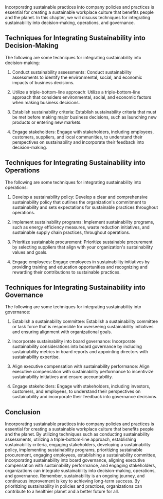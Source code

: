 
Incorporating sustainable practices into company policies and practices is essential for creating a sustainable workplace culture that benefits people and the planet. In this chapter, we will discuss techniques for integrating sustainability into decision-making, operations, and governance.

Techniques for Integrating Sustainability into Decision-Making
--------------------------------------------------------------

The following are some techniques for integrating sustainability into decision-making:

1. Conduct sustainability assessments: Conduct sustainability assessments to identify the environmental, social, and economic impacts of business decisions.

2. Utilize a triple-bottom-line approach: Utilize a triple-bottom-line approach that considers environmental, social, and economic factors when making business decisions.

3. Establish sustainability criteria: Establish sustainability criteria that must be met before making major business decisions, such as launching new products or entering new markets.

4. Engage stakeholders: Engage with stakeholders, including employees, customers, suppliers, and local communities, to understand their perspectives on sustainability and incorporate their feedback into decision-making.

Techniques for Integrating Sustainability into Operations
---------------------------------------------------------

The following are some techniques for integrating sustainability into operations:

1. Develop a sustainability policy: Develop a clear and comprehensive sustainability policy that outlines the organization's commitment to sustainability and sets expectations for sustainable practices throughout operations.

2. Implement sustainability programs: Implement sustainability programs, such as energy efficiency measures, waste reduction initiatives, and sustainable supply chain practices, throughout operations.

3. Prioritize sustainable procurement: Prioritize sustainable procurement by selecting suppliers that align with your organization's sustainability values and goals.

4. Engage employees: Engage employees in sustainability initiatives by providing training and education opportunities and recognizing and rewarding their contributions to sustainable practices.

Techniques for Integrating Sustainability into Governance
---------------------------------------------------------

The following are some techniques for integrating sustainability into governance:

1. Establish a sustainability committee: Establish a sustainability committee or task force that is responsible for overseeing sustainability initiatives and ensuring alignment with organizational goals.

2. Incorporate sustainability into board governance: Incorporate sustainability considerations into board governance by including sustainability metrics in board reports and appointing directors with sustainability expertise.

3. Align executive compensation with sustainability performance: Align executive compensation with sustainability performance to incentivize sustainability initiatives and ensure accountability.

4. Engage stakeholders: Engage with stakeholders, including investors, customers, and employees, to understand their perspectives on sustainability and incorporate their feedback into governance decisions.

Conclusion
----------

Incorporating sustainable practices into company policies and practices is essential for creating a sustainable workplace culture that benefits people and the planet. By utilizing techniques such as conducting sustainability assessments, utilizing a triple-bottom-line approach, establishing sustainability criteria, engaging stakeholders, developing a sustainability policy, implementing sustainability programs, prioritizing sustainable procurement, engaging employees, establishing a sustainability committee, incorporating sustainability into board governance, aligning executive compensation with sustainability performance, and engaging stakeholders, organizations can integrate sustainability into decision-making, operations, and governance. Remember, sustainability is an ongoing journey, and continuous improvement is key to achieving long-term success. By prioritizing sustainability in policies and practices, organizations can contribute to a healthier planet and a better future for all.
